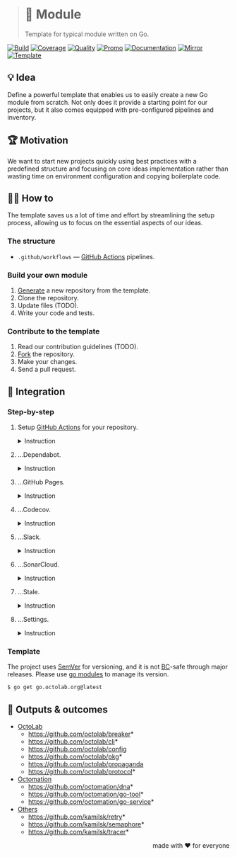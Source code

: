 > # 🧩 Module
>
> Template for typical module written on Go.

[![Build][build.icon]][build.page]
[![Coverage][coverage.icon]][coverage.page]
[![Quality][quality.icon]][quality.page]
[![Promo][site.icon]][site.page]
[![Documentation][docs.icon]][docs.page]
[![Mirror][mirror.icon]][mirror.page]
[![Template][template.icon]][template.page]

## 💡 Idea

Define a powerful template that enables us to easily create a new Go module from scratch.
Not only does it provide a starting point for our projects,
but it also comes equipped with pre-configured pipelines and inventory.

## 🏆 Motivation

We want to start new projects quickly using best practices
with a predefined structure and focusing on core ideas implementation
rather than wasting time on environment configuration and copying boilerplate code.

## 🤼‍♂️ How to

The template saves us a lot of time and effort by streamlining the setup process,
allowing us to focus on the essential aspects of our ideas.

### The structure

- `.github/workflows` — [GitHub Actions][docs.actions] pipelines.

### Build your own module

1. [Generate][action.generate] a new repository from the template.
2. Clone the repository.
3. Update files (TODO).
4. Write your code and tests.

### Contribute to the template

1. Read our contribution guidelines (TODO).
2. [Fork][action.fork] the repository.
3. Make your changes.
4. Send a pull request.

## 🧩 Integration

### Step-by-step

1. Setup [GitHub Actions][docs.actions] for your repository.
   <details><summary>Instruction</summary><p role="separator"></p>
   TODO
   </details>

2. ...Dependabot.
   <details><summary>Instruction</summary><p role="separator"></p>
   TODO
   </details>

3. ...GitHub Pages.
   <details><summary>Instruction</summary><p role="separator"></p>
   TODO
   </details>

4. ...Codecov.
   <details><summary>Instruction</summary><p role="separator"></p>
   TODO
   </details>

5. ...Slack.
   <details><summary>Instruction</summary><p role="separator"></p>
   TODO
   </details>

6. ...SonarCloud.
   <details><summary>Instruction</summary><p role="separator"></p>
   TODO
   </details>

7. ...Stale.
   <details><summary>Instruction</summary><p role="separator"></p>
   TODO
   </details>

8. ...Settings.
   <details><summary>Instruction</summary><p role="separator"></p>
   TODO
   </details>

### Template

The project uses [SemVer][docs.semver] for versioning, and it is not
[BC][wiki.compat]-safe through major releases.
Please use [go modules][wiki.gomod] to manage its version.

```bash
$ go get go.octolab.org@latest
```

## 🤲 Outputs & outcomes

- [OctoLab](https://github.com/orgs/octolab/repositories)
  - https://github.com/octolab/breaker*
  - https://github.com/octolab/cli*
  - https://github.com/octolab/config
  - https://github.com/octolab/pkg*
  - https://github.com/octolab/propaganda
  - https://github.com/octolab/protocol*
- [Octomation](https://github.com/orgs/octomation/repositories)
  - https://github.com/octomation/dna*
  - https://github.com/octomation/go-tool*
  - https://github.com/octomation/go-service*
- [Others](https://github.com/kamilsk?tab=repositories)
  - https://github.com/kamilsk/retry*
  - https://github.com/kamilsk/semaphore*
  - https://github.com/kamilsk/tracer*

<p align="right">made with ❤️ for everyone</p>

[build.page]:       https://github.com/octomation/go-module/actions/workflows/ci.yml
[build.icon]:       https://github.com/octomation/go-module/actions/workflows/ci.yml/badge.svg
[coverage.page]:    https://codecov.io/gh/octomation/go-module
[coverage.icon]:    https://codecov.io/gh/octomation/go-module/branch/main/graph/badge.svg
[quality.page]:     https://sonarcloud.io/summary/new_code?id=octomation_go-module
[quality.icon]:     https://sonarcloud.io/api/project_badges/measure?project=octomation_go-module&metric=sqale_rating
[site.page]:        https://go-module.octolab.org
[site.icon]:        https://img.shields.io/badge/site-promo-brightgreen
[docs.page]:        https://pkg.go.dev/go.octolab.org
[docs.icon]:        https://img.shields.io/badge/docs-pkg.go.dev-blue
[mirror.page]:      https://bitbucket.org/kamilsk/go-module
[mirror.icon]:      https://img.shields.io/badge/mirror-bitbucket-blue
[template.page]:    https://github.com/octomation/go-module
[template.icon]:    https://img.shields.io/badge/template-go--module-blue

[action.fork]:      https://github.com/octomation/go-module/fork
[action.generate]:  https://github.com/octomation/go-module/generate
[docs.actions]:     https://docs.github.com/en/actions
[docs.semver]:      https://semver.org
[wiki.compat]:      https://en.wikipedia.org/wiki/Backward_compatibility
[wiki.gomod]:       https://github.com/golang/go/wiki/Modules

[awesome.page]:     https://awesome-go.com
[awesome.icon]:     https://awesome.re/mentioned-badge.svg
